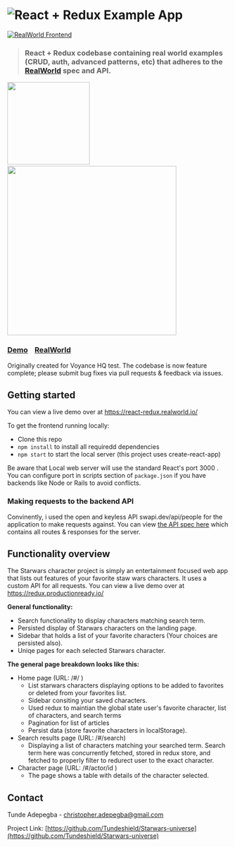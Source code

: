 # ![React + Redux Example App](project-logo.png)

[![RealWorld Frontend](https://img.shields.io/badge/realworld-frontend-%23783578.svg)](http://realworld.io)

> ### React + Redux codebase containing real world examples (CRUD, auth, advanced patterns, etc) that adheres to the [RealWorld](https://github.com/gothinkster/realworld-example-apps) spec and API.

<a href="https://stackblitz.com/edit/react-redux-realworld" target="_blank"><img width="187" src="https://github.com/gothinkster/realworld/blob/master/media/edit_on_blitz.png?raw=true" /></a>&nbsp;&nbsp;<a href="https://thinkster.io/tutorials/build-a-real-world-react-redux-application" target="_blank"><img width="384" src="https://raw.githubusercontent.com/gothinkster/realworld/master/media/learn-btn-hr.png" /></a>

### [Demo](https://starwars-universe-ng.netlify.app/)&nbsp;&nbsp;&nbsp;&nbsp;[RealWorld](https://starwars-universe-ng.netlify.app/)

Originally created for Voyance HQ test. The codebase is now feature complete; please submit bug fixes via pull requests & feedback via issues.

## Getting started

You can view a live demo over at https://react-redux.realworld.io/

To get the frontend running locally:

- Clone this repo
- `npm install` to install all requiredd dependencies
- `npm start` to start the local server (this project uses create-react-app)

Be aware that Local web server will use the standard React's port 3000 . You can configure port in scripts section of `package.json` if you have backends like Node or Rails to avoid conflicts.

### Making requests to the backend API

Convinently, i used the open and keyless API swapi.dev/api/people for the application to make requests against. You can view [the API spec here](https://swapi.dev/documentation) which contains all routes & responses for the server.

## Functionality overview

The Starwars character project is simply an entertainment focused web app that lists out features of your favorite staw wars characters. It uses a custom API for all requests. You can view a live demo over at https://redux.productionready.io/

**General functionality:**

- Search functionality to display characters matching search term.
- Persisted display of Starwars characters on the landing page.
- Sidebar that holds a list of your favorite characters (Your choices are persisted also).
- Uniqe pages for each selected Starwars character.

**The general page breakdown looks like this:**

- Home page (URL: /#/ )
  - List starwars characters displaying options to be added to favorites or deleted from your favorites list.
  - Sidebar consiting your saved characters.
  - Used redux to maintian the global state user's favorite character, list of characters, and search terms
  - Pagination for list of articles
  - Persist data (store favorite characters in localStorage).
- Search results page (URL: /#/search)
  - Displaying a list of characters matching your searched term. Search term here was concurrently fetched, stored in redux store, and fetched to properly filter to redurect user to the exact character.
- Character page (URL: /#/actor/id )
  - The page shows a table with details of the character selected.

## Contact

Tunde Adepegba - christopher.adepegba@gmail.com

Project Link: [https://github.com/Tundeshield/Starwars-universe](https://github.com/Tundeshield/Starwars-universe)

<br />
